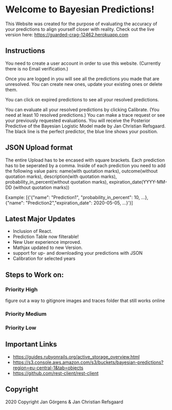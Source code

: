 # Welcome to Bayesian Predictions!
This Website was created for the purpose of evaluating the accuracy of your predictions to align yourself closer with reality.
Check out the live version here: https://guarded-crag-12462.herokuapp.com

## Instructions

You need to create a user account in order to use this website. (Currently there is no Email verification.)

Once you are logged in you will see all the predictions you made that are unresolved. You can create new ones, update your existing ones or delete them.

You can click on expired predictions to see all your resolved predictions.

You can evaluate all your resolved predictions by clicking Calibrate. (You need at least 10 resolved predictions.)
You can make a trace request or see your previously requested evaluations. 
You will receive the Posterior Predictive of the Bayesian Logistic Model made by Jan Christian Refsgaard.
The black line is the perfect predictor, the blue line shows your position.



## JSON Upload format
The entire Upload has to be encased with square brackets.
Each prediction has to be seperated by a comma.
Inside of each prediction you need to add the following value pairs: name(with quotation marks), outcome(without quotation marks), description(with quotation marks), probability_in_percent(without quotation marks), expiration_date(YYYY-MM-DD (without quotation marks))

Example:  [{'{"name": "Prediction1", "probability_in_percent": 10, ...}, {"name": "Prediction2","expiration_date": 2020-05-05, ...}'}]

## Latest Major Updates
+ Inclusion of React.
+ Prediction Table now filterable!
+ New User experience improved.
+ Mathjax updated to new Version.
+ support for up- and downloading your predictions with JSON
+ Calibration for selected years

## Steps to Work on:
### Priority High
figure out a way to gitignore images and traces folder that still works online

### Priority Medium

### Priority Low




## Important Links

- https://guides.rubyonrails.org/active_storage_overview.html
- https://s3.console.aws.amazon.com/s3/buckets/bayesian-predictions?region=eu-central-1&tab=objects
- https://github.com/rest-client/rest-client


## Copyright
2020 Copyright Jan Görgens & Jan Christian Refsgaard